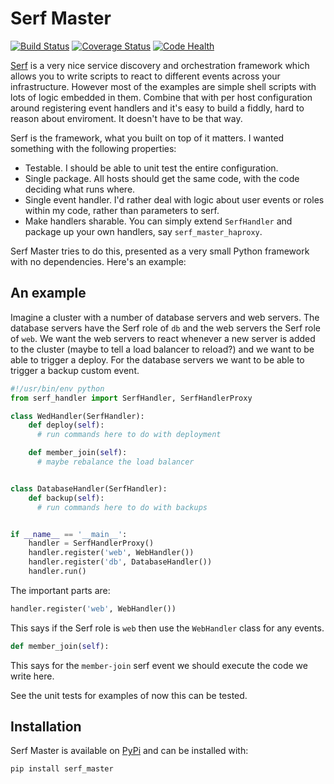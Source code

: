 # Serf Master

[![Build
Status](https://secure.travis-ci.org/garethr/serf-master.png)](http://travis-ci.org/garethr/serf-master)
[![Coverage
Status](https://coveralls.io/repos/garethr/serf-master/badge.png?branch=master)](https://coveralls.io/r/garethr/serf-master?branch=master)
[![Code
Health](https://landscape.io/github/garethr/serf-master/master/landscape.png)](https://landscape.io/github/garethr/serf-master/master)

[Serf](http://www.serfdom.io/) is a very nice service discovery and
orchestration framework which allows you to write scripts to react to
different events across your infrastructure. However most of the
examples are simple shell scripts with lots of logic embedded in them.
Combine that with per host configuration around registering event
handlers and it's easy to build a fiddly, hard to reason about
enviroment. It doesn't have to be that way.

Serf is the framework, what you built on top of it matters. I wanted
something with the following properties:

* Testable. I should be able to unit test the entire configuration.
* Single package. All hosts should get the same code, with the code
  deciding what runs where.
* Single event handler. I'd rather deal with logic about user events or
  roles within my code, rather than parameters to serf.
* Make handlers sharable. You can simply extend `SerfHandler` and
  package up your own handlers, say `serf_master_haproxy`.

Serf Master tries to do this, presented as a very small Python framework
with no dependencies. Here's an example:

## An example

Imagine a cluster with a number of database servers and web servers. The
database servers have the Serf role of `db` and the web servers the Serf
role of `web`. We want the web servers to react whenever a new server is
added to the cluster (maybe to tell a load balancer to reload?) and we
want to be able to trigger a deploy. For the database servers we want to
be able to trigger a backup custom event.

```python
#!/usr/bin/env python 
from serf_handler import SerfHandler, SerfHandlerProxy

class WedHandler(SerfHandler):
    def deploy(self):
      # run commands here to do with deployment

    def member_join(self):
      # maybe rebalance the load balancer


class DatabaseHandler(SerfHandler):
    def backup(self):
      # run commands here to do with backups


if __name__ == '__main__':
    handler = SerfHandlerProxy()
    handler.register('web', WebHandler())
    handler.register('db', DatabaseHandler())
    handler.run()
```

The important parts are:

```python
handler.register('web', WebHandler())
```

This says if the Serf role is `web` then use the `WebHandler` class for
any events.

```python
def member_join(self):
```

This says for the `member-join` serf event we should execute the code
we write here.

See the unit tests for examples of now this can be tested.


## Installation

Serf Master is available on
[PyPi](https://pypi.python.org/pypi/serf_master) and can be installed
with:

    pip install serf_master

